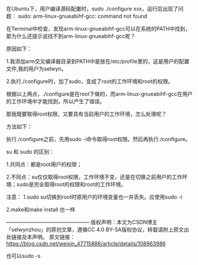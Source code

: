 在Ubuntu下，用户编译源码配置时，sudo ./configure xxx，运行后出现了问题：
sudo: arm-linux-gnueabihf-gcc: command not found

在Terminal中检查，发现arm-linux-gnueabihf-gcc可以在系统的PATH中找到，那为什么还提示说找不到arm-linux-gnueabihf-gcc呢？

原因如下：

1.我添加arm交叉编译器目录到PATH中是放在/etc/profile里的，这是用户的配置文件,我的用户为selwyn。

2.执行./configure时，加了sudo，变成了root的工作环境和root的权限。

根据以上两点，./configure是在root下做的，而arm-linux-gnueabihf-gcc在用户的工作环境中才能找到。所以产生了错误。

那我既要取得root权限，又要具有当前用户的工作环境，怎么处理呢？

方法如下：

执行./configure之前，先用sudo -i命令取得root权限。然后再执行./configure。

su 和 sudo 的区别：

1.共同点：都是root用户的权限；

2.不同点：su仅仅取得root权限，工作环境不变，还是在切换之前用户的工作环境；sudo是完全取得root的权限和root的工作环境。

注意：
1.sudo su切换到root时原用户的环境变量也一并丢失。应使用sudo -i

2.make和make install 也一样


————————————————
版权声明：本文为CSDN博主「selwynzhou」的原创文章，遵循CC 4.0 BY-SA版权协议，转载请附上原文出处链接及本声明。
原文链接：https://blog.csdn.net/weixin_47715886/article/details/108963986

也可以sudo -s
